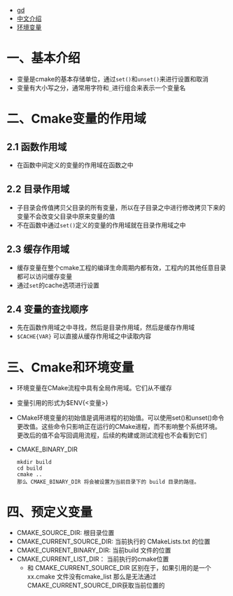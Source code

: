 - [gd](https://cmake.org/cmake/help/latest/manual/cmake-language.7.html#cmake-language-variables)
- [中文介绍](https://blog.csdn.net/weixin_43708622/article/details/108315184?ops_request_misc=%257B%2522request%255Fid%2522%253A%2522166799014016782390580051%2522%252C%2522scm%2522%253A%252220140713.130102334..%2522%257D&request_id=166799014016782390580051&biz_id=0&utm_medium=distribute.pc_search_result.none-task-blog-2~all~baidu_landing_v2~default-1-108315184-null-null.142^v63^wechat,201^v3^control_1,213^v2^t3_esquery_v2&utm_term=cmake%20Directory%20Scope&spm=1018.2226.3001.4187)
- [环境变量](https://cmake.org/cmake/help/latest/manual/cmake-variables.7.html)

# 一、基本介绍

- 变量是cmake的基本存储单位，通过`set()`和`unset()`来进行设置和取消
- 变量有大小写之分，通常用字符和`_`进行组合来表示一个变量名

# 二、Cmake变量的作用域

## 2.1 函数作用域

- 在函数中间定义的变量的作用域在函数之中

## 2.2 目录作用域

- 子目录会传值拷贝父目录的所有变量，所以在子目录之中进行修改拷贝下来的变量不会改变父目录中原来变量的值
- 不在函数中通过`set()`定义的变量的作用域就在目录作用域之中

## 2.3 缓存作用域

- 缓存变量在整个cmake工程的编译生命周期内都有效，工程内的其他任意目录都可以访问缓存变量
- 通过`set`的cache选项进行设置

## 2.4 变量的查找顺序

- 先在函数作用域之中寻找，然后是目录作用域，然后是缓存作用域
- `$CACHE{VAR}` 可以直接从缓存作用域之中读取内容

# 三、Cmake和环境变量

- 环境变量在CMake流程中具有全局作用域。它们从不缓存
- 变量引用的形式为$ENV{<变量>}
- CMake环境变量的初始值是调用进程的初始值。可以使用set()和unset()命令更改值。这些命令只影响正在运行的CMake进程，而不影响整个系统环境。更改后的值不会写回调用流程，后续的构建或测试流程也不会看到它们
- CMAKE_BINARY_DIR

  ```shell
  mkdir build
  cd build
  cmake ..
  那么 CMAKE_BINARY_DIR 将会被设置为当前目录下的 build 目录的路径。
  ```

  

# 四、预定义变量

- CMAKE_SOURCE_DIR: 根目录位置
- CMAKE_CURRENT_SOURCE_DIR: 当前执行的 CMakeLists.txt 的位置
- CMAKE_CURRENT_BINARY_DIR:  当前build 文件的位置
- CMAKE_CURRENT_LIST_DIR： 当前执行的cmake位置
  - 和 CMAKE_CURRENT_SOURCE_DIR 区别在于，如果引用的是一个xx.cmake 文件没有cmake_list 那么是无法通过CMAKE_CURRENT_SOURCE_DIR获取当前位置的

